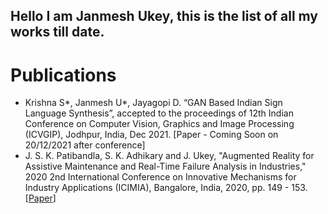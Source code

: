 ## Hello I am Janmesh Ukey, this is the list of all my works till date.

# Publications

- Krishna S*, Janmesh U*, Jayagopi D. “GAN Based Indian Sign Language Synthesis”, accepted to the proceedings of 12th Indian Conference on Computer Vision, Graphics and Image Processing (ICVGIP), Jodhpur, India, Dec 2021. [Paper - Coming Soon on 20/12/2021 after conference]
- J. S. K. Patibandla, S. K. Adhikary and J. Ukey, "Augmented Reality for Assistive Maintenance and Real-Time Failure Analysis in Industries," 2020 2nd International Conference on Innovative Mechanisms for Industry Applications (ICIMIA), Bangalore, India, 2020, pp. 149 - 153. [[Paper](https://github.com/j-void/Publications/blob/main/10.1109%40ICIMIA48430.2020.9074846.pdf)]
